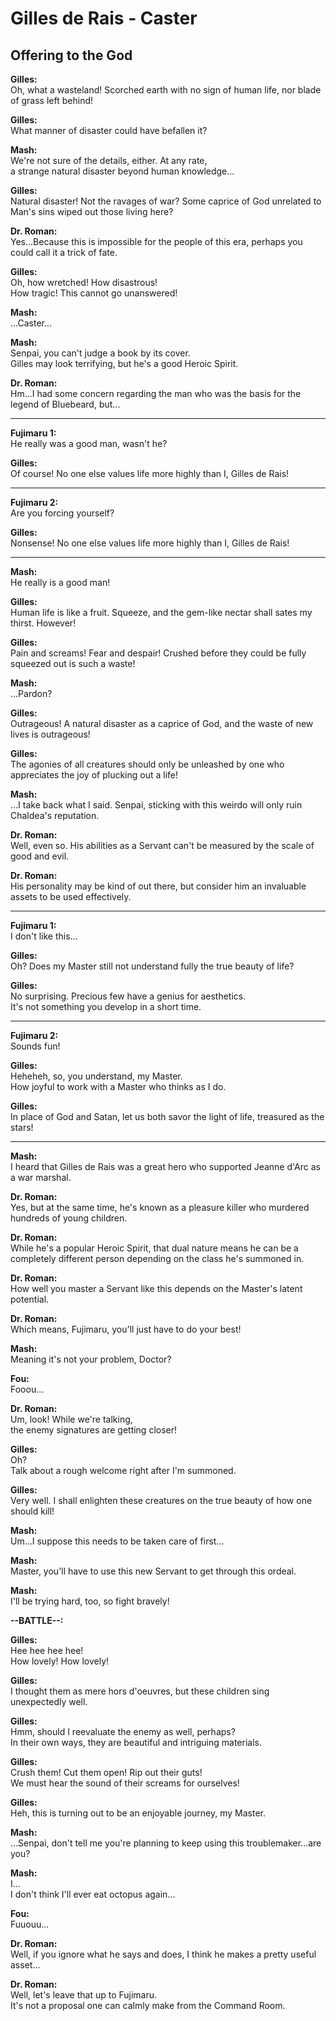 # Gilles de Rais - Caster  
  
## Offering to the God  
  
**Gilles:**   
Oh, what a wasteland! Scorched earth with no sign of human life, nor blade of grass left behind!  
  
   
**Gilles:**   
What manner of disaster could have befallen it?  
  
   
**Mash:**   
We're not sure of the details, either. At any rate,  
a strange natural disaster beyond human knowledge...  
  
   
**Gilles:**   
Natural disaster! Not the ravages of war? Some caprice of God unrelated to Man's sins wiped out those living here?  
  
   
**Dr. Roman:**   
Yes...Because this is impossible for the people of this era, perhaps you could call it a trick of fate.  
  
   
**Gilles:**   
Oh, how wretched! How disastrous!  
How tragic! This cannot go unanswered!  
  
   
**Mash:**   
...Caster...  
  
   
**Mash:**   
Senpai, you can't judge a book by its cover.  
Gilles may look terrifying, but he's a good Heroic Spirit.  
  
   
**Dr. Roman:**   
Hm...I had some concern regarding the man who was the basis for the legend of Bluebeard, but...  
  
   
  
---  
  
**Fujimaru 1:**   
He really was a good man, wasn't he?  
   
**Gilles:**   
Of course! No one else values life more highly than I, Gilles de Rais!  
  
   
  
---  
  
**Fujimaru 2:**   
Are you forcing yourself?  
   
**Gilles:**   
Nonsense! No one else values life more highly than I, Gilles de Rais!  
  
   
  
  
---  
   
**Mash:**   
He really is a good man!  
  
   
**Gilles:**   
Human life is like a fruit. Squeeze, and the gem-like nectar shall sates my thirst. However!  
  
   
**Gilles:**   
Pain and screams! Fear and despair! Crushed before they could be fully squeezed out is such a waste!  
  
   
**Mash:**   
...Pardon?  
  
   
**Gilles:**   
Outrageous! A natural disaster as a caprice of God, and the waste of new lives is outrageous!  
  
   
**Gilles:**   
The agonies of all creatures should only be unleashed by one who appreciates the joy of plucking out a life!  
  
   
**Mash:**   
...I take back what I said. Senpai, sticking with this weirdo will only ruin Chaldea's reputation.  
  
   
**Dr. Roman:**   
Well, even so. His abilities as a Servant can't be measured by the scale of good and evil.  
  
   
**Dr. Roman:**   
His personality may be kind of out there, but consider him an invaluable assets to be used effectively.  
  
   
  
---  
  
**Fujimaru 1:**   
I don't like this...  
   
**Gilles:**   
Oh? Does my Master still not understand fully the true beauty of life?  
  
   
**Gilles:**   
No surprising. Precious few have a genius for aesthetics.  
It's not something you develop in a short time.  
  
   
  
---  
  
**Fujimaru 2:**   
Sounds fun!  
   
**Gilles:**   
Heheheh, so, you understand, my Master.  
How joyful to work with a Master who thinks as I do.  
  
   
**Gilles:**   
In place of God and Satan, let us both savor the light of life, treasured as the stars!  
  
   
  
  
---  
   
**Mash:**   
I heard that Gilles de Rais was a great hero who supported Jeanne d'Arc as a war marshal.  
  
   
**Dr. Roman:**   
Yes, but at the same time, he's known as a pleasure killer who murdered hundreds of young children.  
  
   
**Dr. Roman:**   
While he's a popular Heroic Spirit, that dual nature means he can be a completely different person depending on the class he's summoned in.  
  
   
**Dr. Roman:**   
How well you master a Servant like this depends on the Master's latent potential.  
  
   
**Dr. Roman:**   
Which means, Fujimaru, you'll just have to do your best!  
  
   
**Mash:**   
Meaning it's not your problem, Doctor?  
  
   
**Fou:**   
Fooou...  
  
   
**Dr. Roman:**   
Um, look! While we're talking,  
the enemy signatures are getting closer!  
  
   
**Gilles:**   
Oh?  
Talk about a rough welcome right after I'm summoned.  
  
   
**Gilles:**   
Very well. I shall enlighten these creatures on the true beauty of how one should kill!  
  
   
**Mash:**   
Um...I suppose this needs to be taken care of first...  
  
   
**Mash:**   
Master, you'll have to use this new Servant to get through this ordeal.  
  
   
**Mash:**   
I'll be trying hard, too, so fight bravely!  
  
  
**--BATTLE--:**  
  
**Gilles:**   
Hee hee hee hee!  
How lovely! How lovely!  
  
   
**Gilles:**   
I thought them as mere hors d'oeuvres, but these children sing unexpectedly well.  
  
   
**Gilles:**   
Hmm, should I reevaluate the enemy as well, perhaps?  
In their own ways, they are beautiful and intriguing materials.  
  
   
**Gilles:**   
Crush them! Cut them open! Rip out their guts!  
We must hear the sound of their screams for ourselves!  
  
   
**Gilles:**   
Heh, this is turning out to be an enjoyable journey, my Master.  
  
   
**Mash:**   
...Senpai, don't tell me you're planning to keep using this troublemaker...are you?  
  
   
**Mash:**   
I...  
I don't think I'll ever eat octopus again...  
  
   
**Fou:**   
Fuuouu...  
  
   
**Dr. Roman:**   
Well, if you ignore what he says and does, I think he makes a pretty useful asset...  
  
   
**Dr. Roman:**   
Well, let's leave that up to Fujimaru.  
It's not a proposal one can calmly make from the Command Room.  
  
  
  
  